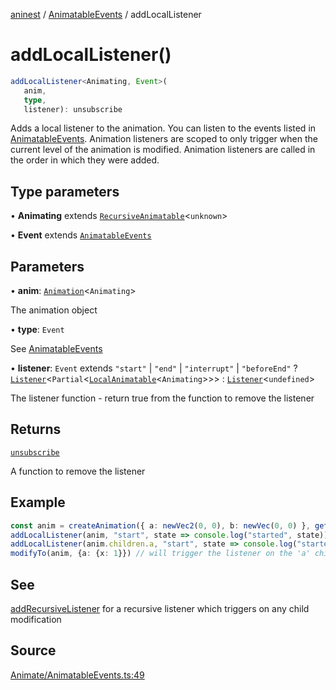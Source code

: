 [aninest](../../index.md) / [AnimatableEvents](../index.md) / addLocalListener

# addLocalListener()

```ts
addLocalListener<Animating, Event>(
   anim, 
   type, 
   listener): unsubscribe
```

Adds a local listener to the animation. You can listen to the  events listed in [AnimatableEvents](../type-aliases/AnimatableEvents.md).
Animation listeners are scoped to only trigger when the current level of the animation is modified.
Animation listeners are called in the order in which they were added.

## Type parameters

• **Animating** extends [`RecursiveAnimatable`](../../AnimatableTypes/type-aliases/RecursiveAnimatable.md)\<`unknown`\>

• **Event** extends [`AnimatableEvents`](../type-aliases/AnimatableEvents.md)

## Parameters

• **anim**: [`Animation`](../../AnimatableTypes/type-aliases/Animation.md)\<`Animating`\>

The animation object

• **type**: `Event`

See [AnimatableEvents](../type-aliases/AnimatableEvents.md)

• **listener**: `Event` extends `"start"` \| `"end"` \| `"interrupt"` \| `"beforeEnd"` ? [`Listener`](../../Listeners/type-aliases/Listener.md)\<`Partial`\<[`LocalAnimatable`](../../AnimatableTypes/type-aliases/LocalAnimatable.md)\<`Animating`\>\>\> : [`Listener`](../../Listeners/type-aliases/Listener.md)\<`undefined`\>

The listener function - return true from the function to remove the listener

## Returns

[`unsubscribe`](../../AnimatableTypes/type-aliases/unsubscribe.md)

A function to remove the listener

## Example

```ts
const anim = createAnimation({ a: newVec2(0, 0), b: newVec(0, 0) }, getLinearInterp(1))
addLocalListener(anim, "start", state => console.log("started", state)) // will never get triggered no matter what
addLocalListener(anim.children.a, "start", state => console.log("started", state)) // will trigger
modifyTo(anim, {a: {x: 1}}) // will trigger the listener on the 'a' child
```

## See

[addRecursiveListener](addRecursiveListener.md) for a recursive listener which triggers on any child modification

## Source

[Animate/AnimatableEvents.ts:49](https://github.com/zphrs/aninest/blob/b0ed172/src/Animate/AnimatableEvents.ts#L49)
